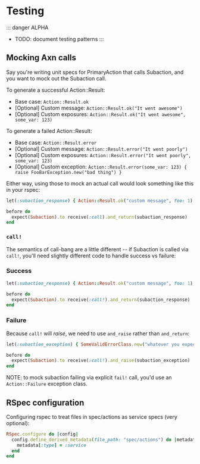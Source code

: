 # Testing

::: danger ALPHA
* TODO: document testing patterns
:::

## Mocking Axn calls

Say you're writing unit specs for PrimaryAction that calls Subaction, and you want to mock out the Subaction call.

To generate a successful Action::Result:

* Base case: `Action::Result.ok`
* [Optional] Custom message: `Action::Result.ok("It went awesome")`
* [Optional] Custom exposures: `Action::Result.ok("It went awesome", some_var: 123)`

To generate a failed Action::Result:

* Base case: `Action::Result.error`
* [Optional] Custom message: `Action::Result.error("It went poorly")`
* [Optional] Custom exposures: `Action::Result.error("It went poorly", some_var: 123)`
* [Optional] Custom exception: `Action::Result.error(some_var: 123) { raise FooBarException.new("bad thing") }`

Either way, using those to mock an actual call would look something like this in your rspec:

```ruby
let(:subaction_response) { Action::Result.ok("custom message", foo: 1) }

before do
  expect(Subaction).to receive(:call).and_return(subaction_response)
end
```

### `call!`

The semantics of call-bang are a little different -- if Subaction is called via `call!`, you'll need slightly different code to handle success vs failure:

### Success

```ruby
let(:subaction_response) { Action::Result.ok("custom message", foo: 1) }

before do
  expect(Subaction).to receive(:call!).and_return(subaction_response)
end
```

### Failure

Because `call!` will _raise_, we need to use `and_raise` rather than `and_return`:

```ruby
let(:subaction_exception) { SomeValidErrorClass.new("whatever you expect subclass to raise") }

before do
  expect(Subaction).to receive(:call!).and_raise(subaction_exception)
end
```

NOTE: to mock subaction failing via explicit `fail!` call, you'd use an `Action::Failure` exception class.

## RSpec configuration

Configuring rspec to treat files in spec/actions as service specs (very optional):

```ruby
RSpec.configure do |config|
  config.define_derived_metadata(file_path: "spec/actions") do |metadata|
    metadata[:type] = :service
  end
end
```
